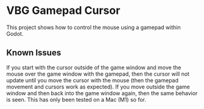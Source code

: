 # VBG Gamepad Cursor

This project shows how to control the mouse using a gamepad within
Godot.

## Known Issues

If you start with the cursor outside of the game window and move the mouse over the game window with the gamepad, then the cursor will not update until you move the cursor with the mouse (then the gamepad movement and cursors work as expected). If you move outside the game window and then back into the game window again, then the same behavior is seen. This has only been tested on a Mac (M1) so for.